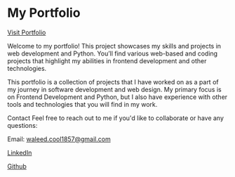 # My Portfolio

[Visit Portfolio](https://waleed1857.github.io/portfolio/)

Welcome to my portfolio! This project showcases my skills and projects in web development and Python. You’ll find various web-based and coding projects that highlight my abilities in frontend development and other technologies.


This portfolio is a collection of projects that I have worked on as a part of my journey in software development and web design. My primary focus is on Frontend Development and Python, but I also have experience with other tools and technologies that you will find in my work.


Contact
Feel free to reach out to me if you'd like to collaborate or have any questions:

Email: waleed.cool1857@gmail.com

[LinkedIn](https://www.linkedin.com/in/waleed-ahmed-8586b5331/)

[Github](https://github.com/waleed1857/)
